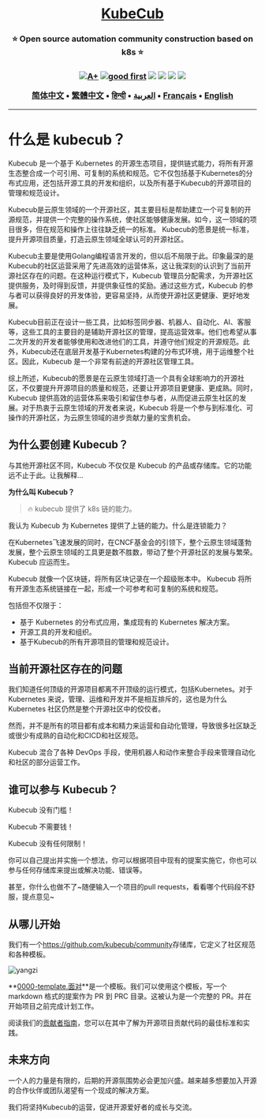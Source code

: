 <h1 align="center" style="border-bottom: none">
    <b>
        <a href="https://docker.nsddd.top">KubeCub</a><br>
    </b>
</h1>
<h3 align="center" style="border-bottom: none">
      ⭐️  Open source automation community construction based on k8s  ⭐️ <br>
<h3>

<p align=center>
<a href="https://goreportcard.com/report/github.com/kubecub/go-project-layout"><img src="https://goreportcard.com/badge/github.com/kubecub/go-project-layout" alt="A+"></a>
<a href="https://github.com/issues?q=org%kubecub+is%3Aissue+label%3A%22good+first+issue%22+no%3Aassignee"><img src="https://img.shields.io/github/issues/kubecub/go-project-layout/good%20first%20issue?logo=%22github%22" alt="good first"></a>
<a href="https://github.com/kubecub/go-project-layout"><img src="https://img.shields.io/github/stars/kubecub/go-project-layout.svg?style=flat&logo=github&colorB=deeppink&label=stars"></a>
<a href="https://join.slack.com/t/kubecub/shared_invite/zt-1se0k2bae-lkYzz0_T~BYh3rjkvlcUqQ"><img src="https://img.shields.io/badge/Slack-100%2B-blueviolet?logo=slack&amp;logoColor=white"></a>
<a href="https://github.com/kubecub/go-project-layout/blob/main/LICENSE"><img src="https://img.shields.io/badge/license-Apache--2.0-green"></a>
<a href="https://golang.org/"><img src="https://img.shields.io/badge/Language-Go-blue.svg"></a>
</p>

</p>

<p align="center">
    <a href="./README-zh-CN.md"><b>简体中文</b></a> •
    <a href="./README-zh-TW.md"><b>繁體中文</b></a> •
    <a href="./README-hi.md"><b>हिन्दी</b></a> •
    <a href="./README-ar.md"><b>العربية</b></a> •
    <a href="./README-fr.md"><b>Français</b></a> •
    <a href="./README.md"><b>English</b></a>
</p>

</p>

* * *

# 什么是 kubecub？

Kubecub 是一个基于 Kubernetes 的开源生态项目，提供链式能力，将所有开源生态整合成一个可引用、可复制的系统和规范。它不仅包括基于Kubernetes的分布式应用，还包括开源工具的开发和组织，以及所有基于Kubecub的开源项目的管理和规范设计。

Kubecub是云原生领域的一个开源社区，其主要目标是帮助建立一个可复制的开源规范，并提供一个完整的操作系统，使社区能够健康发展。如今，这一领域的项目很多，但在规范和操作上往往缺乏统一的标准。 Kubecub的愿景是统一标准，提升开源项目质量，打造云原生领域全球认可的开源社区。

Kubecub主要是使用Golang编程语言开发的，但以后不局限于此。印象最深的是Kubecub的社区运营采用了先进高效的运营体系，这让我深刻的认识到了当前开源社区存在的问题。在这种运行模式下，Kubecub 管理员分配需求，为开源社区提供服务，及时得到反馈，并提供象征性的奖励。通过这些方式，Kubecub 的参与者可以获得良好的开发体验，更容易坚持，从而使开源社区更健康、更好地发展。

Kubecub目前正在设计一些工具，比如标签同步器、机器人、自动化、AI、客服等，这些工具的主要目的是辅助开源社区的管理，提高运营效率。他们也希望从事二次开发的开发者能够使用和改进他们的工具，并遵守他们规定的开源规范。此外，Kubecub还在底层开发基于Kubernetes构建的分布式环境，用于运维整个社区。因此，Kubecub 是一个非常有前途的开源社区管理工具。

综上所述，Kubecub的愿景是在云原生领域打造一个具有全球影响力的开源社区，不仅要提升开源项目的质量和规范，还要让开源项目更健康、更成熟。同时，Kubecub 提供高效的运营体系来吸引和留住参与者，从而促进云原生社区的发展。对于热衷于云原生领域的开发者来说，Kubecub 将是一个参与到标准化、可操作的开源社区，为云原生领域的进步贡献力量的宝贵机会。

## 为什么要创建 Kubecub？

与其他开源社区不同，Kubecub 不仅仅是 Kubecub 的产品或存储库。它的功能远不止于此。让我解释...

**为什么叫 Kubecub？**

> 🔥 kubecub 提供了 k8s 链的能力。

我认为 Kubecub 为 Kubernetes 提供了上链的能力。什么是连锁能力？

在Kubernetes飞速发展的同时，在CNCF基金会的引领下，整个云原生领域蓬勃发展，整个云原生领域的工具更是数不胜数，带动了整个开源社区的发展与繁荣。 Kubecub 应运而生。

Kubecub 就像一个区块链，将所有区块记录在一个超级账本中。 Kubecub 将所有开源生态系统链接在一起，形成一个可参考和可复制的系统和规范。

包括但不仅限于：

-   基于 Kubernetes 的分布式应用，集成现有的 Kubernetes 解决方案。
-   开源工具的开发和组织。
-   基于Kubecub的所有开源项目的管理和规范设计。

## 当前开源社区存在的问题

我们知道任何顶级的开源项目都离不开顶级的运行模式，包括Kubernetes。对于 Kubernetes 来说，管理、运维和开发并不是相互排斥的，这也是为什么 Kubernetes 社区仍然是整个开源社区中的佼佼者。

然而，并不是所有的项目都有成本和精力来运营和自动化管理，导致很多社区缺乏或很少有成熟的自动化和CICD和社区规范。

Kubecub 混合了各种 DevOps 手段，使用机器人和动作来整合手段来管理自动化和社区的部分运营工作。

## 谁可以参与 Kubecub？

Kubecub 没有门槛！

Kubecub 不需要钱！

Kubecub 没有任何限制！

你可以自己提出并实施一个想法，你可以根据项目中现有的提案实施它，你也可以参与任何存储库来提出或解决功能、错误等。

甚至，你什么也做不了~随便输入一个项目的pull requests，看看哪个代码段不舒服，提点意见~

## 从哪儿开始

我们有一个<https://github.com/kubecub/community>存储库，它定义了社区规范和各种模板。

![yangzi](http://sm.nsddd.top/sm202306012140301.png)

**[0000-template.面对](http://0000-template.md/)**是一个模板。我们可以使用这个模板，写一个 markdown 格式的提案作为 PR 到 PRC 目录。这被认为是一个完整的 PR。并在开始项目之前完成计划工作。

阅读我们的[贡献者指南](https://github.com/kubecub/community/blob/main/CONTRIBUTING.md)，您可以在其中了解为开源项目贡献代码的最佳标准和实践。

## 未来方向

一个人的力量是有限的，后期的开源氛围势必会更加兴盛。越来越多想要加入开源的合作伙伴或团队渴望有一个现成的解决方案。

我们将坚持Kubecub的运营，促进开源爱好者的成长与交流。
